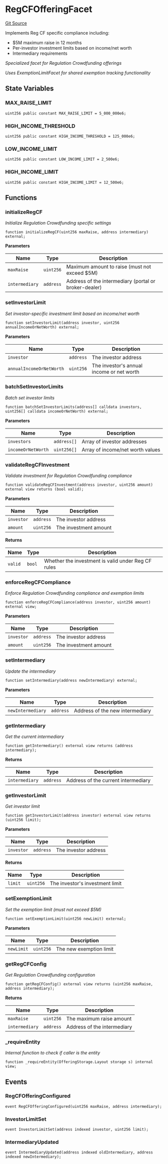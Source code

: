 # RegCFOfferingFacet
[Git Source](https://github.com/capsign/protocol/blob/dfa6820124c5610a6bfa06329447dbae7c24bc0a/src/Offerings/offering/facets/RegCFOfferingFacet.sol)

Implements Reg CF specific compliance including:
- $5M maximum raise in 12 months
- Per-investor investment limits based on income/net worth
- Intermediary requirements

*Specialized facet for Regulation Crowdfunding offerings*

*Uses ExemptionLimitFacet for shared exemption tracking functionality*


## State Variables
### MAX_RAISE_LIMIT

```solidity
uint256 public constant MAX_RAISE_LIMIT = 5_000_000e6;
```


### HIGH_INCOME_THRESHOLD

```solidity
uint256 public constant HIGH_INCOME_THRESHOLD = 125_000e6;
```


### LOW_INCOME_LIMIT

```solidity
uint256 public constant LOW_INCOME_LIMIT = 2_500e6;
```


### HIGH_INCOME_LIMIT

```solidity
uint256 public constant HIGH_INCOME_LIMIT = 12_500e6;
```


## Functions
### initializeRegCF

*Initialize Regulation Crowdfunding specific settings*


```solidity
function initializeRegCF(uint256 maxRaise, address intermediary) external;
```
**Parameters**

|Name|Type|Description|
|----|----|-----------|
|`maxRaise`|`uint256`|Maximum amount to raise (must not exceed $5M)|
|`intermediary`|`address`|Address of the intermediary (portal or broker-dealer)|


### setInvestorLimit

*Set investor-specific investment limit based on income/net worth*


```solidity
function setInvestorLimit(address investor, uint256 annualIncomeOrNetWorth) external;
```
**Parameters**

|Name|Type|Description|
|----|----|-----------|
|`investor`|`address`|The investor address|
|`annualIncomeOrNetWorth`|`uint256`|The investor's annual income or net worth|


### batchSetInvestorLimits

*Batch set investor limits*


```solidity
function batchSetInvestorLimits(address[] calldata investors, uint256[] calldata incomeOrNetWorth) external;
```
**Parameters**

|Name|Type|Description|
|----|----|-----------|
|`investors`|`address[]`|Array of investor addresses|
|`incomeOrNetWorth`|`uint256[]`|Array of income/net worth values|


### validateRegCFInvestment

*Validate investment for Regulation Crowdfunding compliance*


```solidity
function validateRegCFInvestment(address investor, uint256 amount) external view returns (bool valid);
```
**Parameters**

|Name|Type|Description|
|----|----|-----------|
|`investor`|`address`|The investor address|
|`amount`|`uint256`|The investment amount|

**Returns**

|Name|Type|Description|
|----|----|-----------|
|`valid`|`bool`|Whether the investment is valid under Reg CF rules|


### enforceRegCFCompliance

*Enforce Regulation Crowdfunding compliance and exemption limits*


```solidity
function enforceRegCFCompliance(address investor, uint256 amount) external view;
```
**Parameters**

|Name|Type|Description|
|----|----|-----------|
|`investor`|`address`|The investor address|
|`amount`|`uint256`|The investment amount|


### setIntermediary

*Update the intermediary*


```solidity
function setIntermediary(address newIntermediary) external;
```
**Parameters**

|Name|Type|Description|
|----|----|-----------|
|`newIntermediary`|`address`|Address of the new intermediary|


### getIntermediary

*Get the current intermediary*


```solidity
function getIntermediary() external view returns (address intermediary);
```
**Returns**

|Name|Type|Description|
|----|----|-----------|
|`intermediary`|`address`|Address of the current intermediary|


### getInvestorLimit

*Get investor limit*


```solidity
function getInvestorLimit(address investor) external view returns (uint256 limit);
```
**Parameters**

|Name|Type|Description|
|----|----|-----------|
|`investor`|`address`|The investor address|

**Returns**

|Name|Type|Description|
|----|----|-----------|
|`limit`|`uint256`|The investor's investment limit|


### setExemptionLimit

*Set the exemption limit (must not exceed $5M)*


```solidity
function setExemptionLimit(uint256 newLimit) external;
```
**Parameters**

|Name|Type|Description|
|----|----|-----------|
|`newLimit`|`uint256`|The new exemption limit|


### getRegCFConfig

*Get Regulation Crowdfunding configuration*


```solidity
function getRegCFConfig() external view returns (uint256 maxRaise, address intermediary);
```
**Returns**

|Name|Type|Description|
|----|----|-----------|
|`maxRaise`|`uint256`|The maximum raise amount|
|`intermediary`|`address`|Address of the intermediary|


### _requireEntity

*Internal function to check if caller is the entity*


```solidity
function _requireEntity(OfferingStorage.Layout storage s) internal view;
```

## Events
### RegCFOfferingConfigured

```solidity
event RegCFOfferingConfigured(uint256 maxRaise, address intermediary);
```

### InvestorLimitSet

```solidity
event InvestorLimitSet(address indexed investor, uint256 limit);
```

### IntermediaryUpdated

```solidity
event IntermediaryUpdated(address indexed oldIntermediary, address indexed newIntermediary);
```

